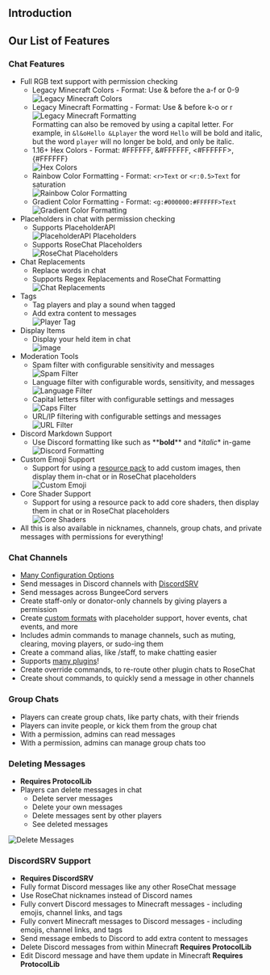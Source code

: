 ## Introduction

## Our List of Features

### Chat Features

* Full RGB text support with permission checking
    * Legacy Minecraft Colors - Format: Use & before the a-f or 0-9<br/>
![Legacy Minecraft Colors](https://user-images.githubusercontent.com/46502463/158829737-3828bd62-c24b-48a6-ae35-f84305670ac2.png)
    * Legacy Minecraft Formatting - Format: Use & before k-o or r<br/>
![Legacy Minecraft Formatting](https://user-images.githubusercontent.com/46502463/158830754-ad74a615-419b-4663-b1e6-0e11a9e9f0f7.gif)<br>
    Formatting can also be removed by using a capital letter. For example, in `&l&oHello &Lplayer` the word `Hello` will be bold and italic, but the word `player` will no longer be bold, and only be italic.
    * 1.16+ Hex Colors - Format: #FFFFFF, &#FFFFFF, <#FFFFFF>, {#FFFFFF}<br/>
![Hex Colors](https://user-images.githubusercontent.com/46502463/158832635-8b7b66d5-b3dd-44e8-8a60-fcc9b19d8864.png)
    * Rainbow Color Formatting - Format: `<r>Text` or `<r:0.5>Text` for saturation<br/>
![Rainbow Color Formatting](https://user-images.githubusercontent.com/46502463/158832791-f15ce52a-63c3-4a23-8b53-9fe2085a4cff.png)
    * Gradient Color Formatting - Format: `<g:#000000:#FFFFFF>Text`<br/>
![Gradient Color Formatting](https://user-images.githubusercontent.com/46502463/158832897-2cb12970-c1a3-4732-a12e-4f722d53c044.png)
* Placeholders in chat with permission checking
    * Supports PlaceholderAPI<br/>
![PlaceholderAPI Placeholders](https://user-images.githubusercontent.com/46502463/158833118-20fbd662-dd90-47db-9147-33099c374473.png)
    * Supports RoseChat Placeholders<br/>
![RoseChat Placeholders](https://user-images.githubusercontent.com/46502463/158834078-c2fc3d40-b42e-4fdf-ba47-8457feb6ef4d.png)
* Chat Replacements
    * Replace words in chat
    * Supports Regex Replacements and RoseChat Formatting<br/>
![Chat Replacements](https://user-images.githubusercontent.com/46502463/158837535-2829e7f1-7a13-4a4c-8197-45f4a67c7e50.png)
* Tags
    * Tag players and play a sound when tagged
    * Add extra content to messages<br/>
![Player Tag](https://user-images.githubusercontent.com/46502463/158838219-721df534-b124-4707-adc9-c7333d3cdf69.png)
* Display Items
    * Display your held item in chat<br/>
![image](https://github.com/Rosewood-Development/RoseChat/assets/46502463/b42f8df1-c15e-4a05-9a8c-107a2a06d7fa)
* Moderation Tools
    * Spam filter with configurable sensitivity and messages<br/>
![Spam Filter](https://user-images.githubusercontent.com/46502463/158839526-0c12cc2c-acad-4bac-8b86-a338800de7fd.png)
    * Language filter with configurable words, sensitivity, and messages<br/>
![Language Filter](https://user-images.githubusercontent.com/46502463/158839769-67c49b00-2573-40d7-a284-6139bf454dbe.png)
    * Capital letters filter with configurable settings and messages<br/>
![Caps Filter](https://user-images.githubusercontent.com/46502463/158839922-3d21035d-1f93-48c8-8d87-dfeaa2ec5547.png)
    * URL/IP filtering with configurable settings and messages<br/>
![URL Filter](https://user-images.githubusercontent.com/46502463/158840602-3db11cb2-da80-491c-881a-c0cfd105330c.png)
* Discord Markdown Support
    * Use Discord formatting like such as \*\***bold**\*\* and \*_italic_\* in-game<br/>
![Discord Formatting](https://user-images.githubusercontent.com/46502463/158841206-26f5afcf-3a15-4e73-b2e6-bc989e0c14d2.png)
* Custom Emoji Support
    * Support for using a [resource pack](resource-packs.md) to add custom images, then display them in-chat or in RoseChat placeholders<br/>
![Custom Emoji](https://user-images.githubusercontent.com/46502463/158841545-af65f802-bb05-4181-b48a-e782f606f784.png)
* Core Shader Support
    * Support for using a resource pack to add core shaders, then display them in chat or in RoseChat placeholders<br/>
![Core Shaders](https://user-images.githubusercontent.com/46502463/158843105-0f6a9b4c-c38f-4cc6-abf3-c0c814d40a67.gif)
* All this is also available in nicknames, channels, group chats, and private messages with permissions for everything!

### Chat Channels

* [Many Configuration Options](configuration-files.md#channelsyml)
* Send messages in Discord channels with [DiscordSRV](https://www.spigotmc.org/resources/discordsrv.18494/)
* Send messages across BungeeCord servers
* Create staff-only or donator-only channels by giving players a permission
* Create [custom formats](configuration-files.md#custom-placeholdersyml) with placeholder support, hover events, chat events, and more
* Includes admin commands to manage channels, such as muting, clearing, moving players, or sudo-ing them
* Create a command alias, like /staff, to make chatting easier
* Supports [many plugins](plugin-support.md)!
* Create override commands, to re-route other plugin chats to RoseChat
* Create shout commands, to quickly send a message in other channels

### Group Chats

* Players can create group chats, like party chats, with their friends
* Players can invite people, or kick them from the group chat
* With a permission, admins can read messages
* With a permission, admins can manage group chats too

### Deleting Messages

* **Requires ProtocolLib**
* Players can delete messages in chat
    * Delete server messages
    * Delete your own messages
    * Delete messages sent by other players
    * See deleted messages<br/>

![Delete Messages](https://user-images.githubusercontent.com/46502463/158849317-d841d93e-0993-408f-993a-681dee5d9bd8.png)

### DiscordSRV Support

* **Requires DiscordSRV**
* Fully format Discord messages like any other RoseChat message
* Use RoseChat nicknames instead of Discord names
* Fully convert Discord messages to Minecraft messages - including emojis, channel links, and tags
* Fully convert Minecraft messages to Discord messages - including emojis, channel links, and tags
* Send message embeds to Discord to add extra content to messages
* Delete Discord messages from within Minecraft **Requires ProtocolLib**
* Edit Discord message and have them update in Minecraft **Requires ProtocolLib**
